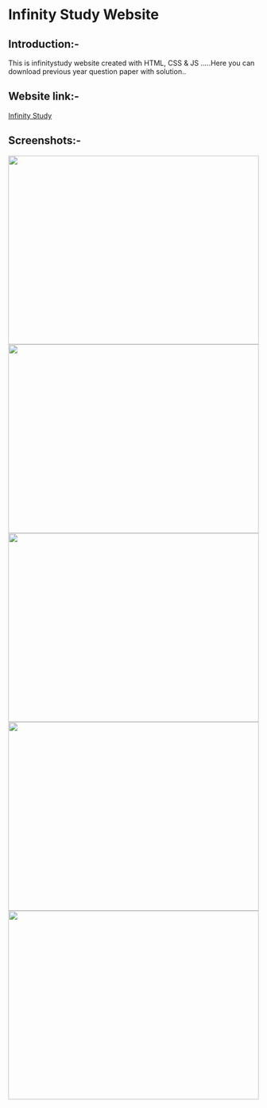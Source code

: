 <h1>Infinity Study Website</h1>
<h2>Introduction:-</h2>
This is infinitystudy website created with HTML, CSS & JS .....Here you can download previous year question paper with solution..
<h2>Website link:-</h2>
<a href="https://infinitystudy.gq" target="_blank">Infinity Study</a>
<h2>Screenshots:-</h2>
<img align="right"  src="Screenshot$(62).jpg" width="100%" height="380px">
<img align="right"  src="Screenshot (62).jpg" width="100%" height="380px">
<img align="right"  src="Screenshot (62).jpg" width="100%" height="380px">
<img align="right"  src="Screenshot (62).jpg" width="100%" height="380px">
<img align="right"  src="Screenshot (62).jpg" width="100%" height="380px">
